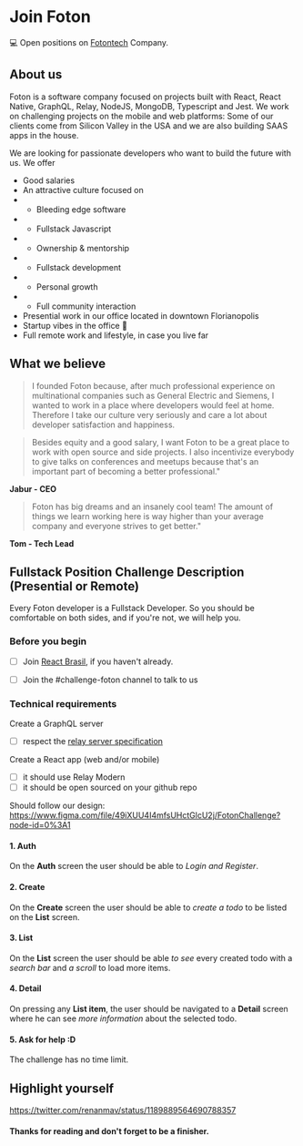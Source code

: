 # Join Foton
💻 Open positions on [Fotontech](https://fotontech.io) Company.

## About us
Foton is a software company focused on projects built with React, React Native, GraphQL, Relay, NodeJS, MongoDB, Typescript and Jest.
We work on challenging projects on the mobile and web platforms: Some of our clients come from Silicon Valley in the USA and we are also building SAAS apps in the house.

We are looking for passionate developers who want to build the future with us.
We offer
- Good salaries
- An attractive culture focused on
- - Bleeding edge software
- - Fullstack Javascript
- - Ownership & mentorship
- - Fullstack development
- - Personal growth
- - Full community interaction
- Presential work in our office located in downtown Florianopolis
- Startup vibes in the office 🍻
- Full remote work and lifestyle, in case you live far

## What we believe
> I founded Foton because, after much professional experience on multinational companies such as General Electric and Siemens, I wanted to work in a place where developers would feel at home. Therefore I take our culture very seriously and care a lot about developer satisfaction and happiness.

> Besides equity and a good salary, I want Foton to be a great place to work with open source and side projects. I also incentivize everybody to give talks on conferences and meetups because that's an important part of becoming a better professional."

__Jabur - CEO__

> Foton has big dreams and an insanely cool team! The amount of things we learn working here is way higher than your average company and everyone strives to get better."

__Tom - Tech Lead__

## Fullstack Position Challenge Description (Presential or Remote)
Every Foton developer is a Fullstack Developer. So you should be comfortable on both sides, and if you're not, we will help you.

### Before you begin

- [ ] Join [React Brasil](https://react-brasil-slack.herokuapp.com), if you haven't already.

- [ ] Join the #challenge-foton channel to talk to us

### Technical requirements

Create a GraphQL server
- [ ] respect the [relay server specification](https://relay.dev/docs/en/graphql-server-specification)

Create a React app (web and/or mobile)
- [ ] it should use Relay Modern
- [ ] it should be open sourced on your github repo

Should follow our design:
https://www.figma.com/file/49iXUU4I4mfsUHctGlcU2j/FotonChallenge?node-id=0%3A1


#### 1. Auth

On the __Auth__ screen the user should be able to *Login and Register*.

#### 2. Create

On the __Create__ screen the user should be able to *create a todo* to be listed on the __List__ screen.

#### 3. List

On the __List__ screen the user should be able *to see* every created todo with a *search bar* and *a scroll* to load more items.

#### 4. Detail

On pressing any __List item__, the user should be navigated to a __Detail__ screen where he can see *more information* about the selected todo.

#### 5. Ask for help :D

The challenge has no time limit.

## Highlight yourself

https://twitter.com/renanmav/status/1189889564690788357

#### Thanks for reading and don't forget to be a finisher.
